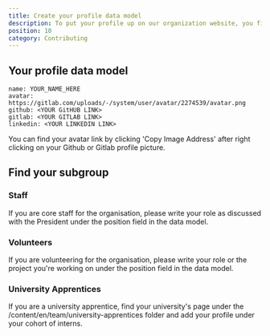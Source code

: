```yaml
---
title: Create your profile data model
description: To put your profile up on our organization website, you first need to create a data model and find your subgroup.
position: 10
category: Contributing
---
```


## Your profile data model

<code-group>
<code-block label="YAML" active>

```
name: YOUR_NAME_HERE
avatar: https://gitlab.com/uploads/-/system/user/avatar/2274539/avatar.png
github: <YOUR GitHUB LINK>
gitlab: <YOUR GITLAB LINK>
linkedin: <YOUR LINKEDIN LINK>
```

 </code-block>

 </code-group>

<alert>
You can find your avatar link by clicking 'Copy Image Address' after right clicking on your Github or Gitlab profile picture. 
</alert>

## Find your subgroup

### Staff

If you are core staff for the organisation, please write your role as discussed with the President under the position field in the data model. 

<cta-button text="Staff File" link="https://gitlab.com/grey-software/org/-/blob/master/content/en/team/staff.md">
</cta-button>

### Volunteers

If you are volunteering for the organisation, please write your role or the project you're working on under the position field in the data model. 

<cta-button text="Volunteers File" link="https://gitlab.com/grey-software/org/-/blob/master/content/en/team/volunteers.md">
</cta-button>

### University Apprentices

If you are a university apprentice, find your university's page under the /content/en/team/university-apprentices folder and add your profile under your cohort of interns.

<cta-button text="Universities Folder" link="https://gitlab.com/grey-software/org/-/blob/master/content/en/university-apprentices">
</cta-button>
